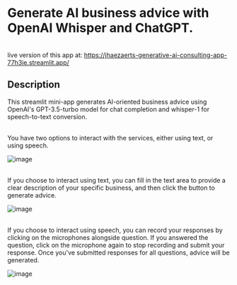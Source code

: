 # **Generate AI business advice with OpenAI Whisper and ChatGPT.**


<br>live version of this app at: https://jhaezaerts-generative-ai-consulting-app-77h3ie.streamlit.app/


## Description

This streamlit mini-app generates AI-oriented business advice using OpenAI's GPT-3.5-turbo model for chat completion and whisper-1 for speech-to-text conversion.

<br>You have two options to interact with the services, either using text, or using speech.

![image](https://user-images.githubusercontent.com/72695808/227738003-6e196fb3-88a2-4bb6-830b-4a6dbebd0432.png)


<br>If you choose to interact using text, you can fill in the text area to provide a clear description of your specific business, and then click the button to generate advice.

![image](https://user-images.githubusercontent.com/72695808/227729390-e3ebbf6d-005e-4aba-b4dc-31b0212ac16b.png)


<br>If you choose to interact using speech, you can record your responses by clicking on the microphones alongside question. If you answered the question, click on the microphone again to stop recording and submit your response. Once you've submitted responses for all questions, advice will be generated.

![image](https://user-images.githubusercontent.com/72695808/227730848-3b728523-8353-4c50-969c-ed4325f7103f.png)


